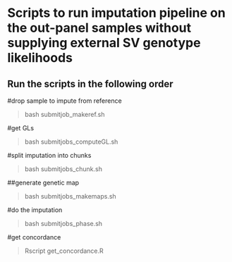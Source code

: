 # Scripts to run imputation pipeline on the out-panel samples without supplying external SV genotype likelihoods

## Run the scripts in the following order

#drop sample to impute from reference
>bash submitjob_makeref.sh 

#get GLs
>bash submitjobs_computeGL.sh 

#split imputation into chunks
>bash submitjobs_chunk.sh

##generate genetic map
>bash submitjobs_makemaps.sh

#do the imputation
>bash submitjobs_phase.sh

#get concordance 
>Rscript get_concordance.R
